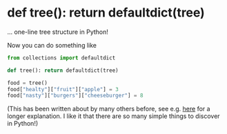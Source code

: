 # def tree(): return defaultdict(tree)

... one-line tree structure in Python!

Now you can do something like
```python
from collections import defaultdict

def tree(): return defaultdict(tree)

food = tree()
food["healty"]["fruit"]["apple"] = 3
food["nasty"]["burgers"]["cheeseburger"] = 8
```

(This has been written about by many others before, 
see e.g. [here](https://gist.github.com/hrldcpr/2012250) for a longer explanation. 
I like it that there are so many simple things to discover in Python!)
